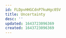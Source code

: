 ```yaml
---
id: FLDpvHHGCdnP7kuHgc05V
title: Uncertainty
desc: ''
updated: 1643723096369
created: 1643723096369
---
```


